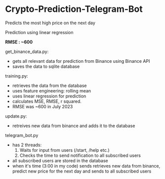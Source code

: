 # Crypto-Prediction-Telegram-Bot
Predicts the most high price on the next day

Prediction using linear regression

**RMSE : ~600**

get_binance_data.py:
*  gets all relevant data for prediction from Binance using Binance API
*  saves the data to sqlite database

training.py:
*  retrieves the data from the database
*  uses feature engineering: rolling mean
*  uses linear regression for prediction
*  calculates MSE, RMSE, r squared.
*  RMSE was ~600 in July 2023

update.py:
*  retreives new data from binance and adds it to the database

telegram_bot.py
*  has 2 threads:
    1.  Waits for input from users (/start, /help etc.)
    2.  Checks the time to send notification to all subscribed users
*  all subscribed users are stored in the database
*  when it's time (3:00 in my code) sends retrieves new data from binance, predict new price for the next day and sends to all subscribed users 
